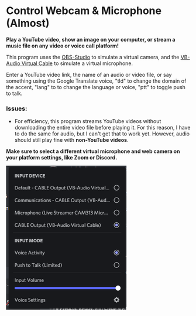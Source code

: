 # Control Webcam & Microphone (Almost)

**Play a YouTube video, show an image on your computer, or stream a music file on any video or voice call platform!**

This program uses the [OBS-Studio](https://obsproject.com/) to simulate a virtual camera, and the
[VB-Audio Virtual Cable](https://vb-audio.com/Cable/) to simulate a virtual microphone.

Enter a YouTube video link, the name of an audio or video file, or say something using the Google Translate voice, 
"tld" to change the domain of the accent, "lang" to to change the language or voice, "ptt" to toggle push to talk.

### Issues:
- For efficiency, this program streams YouTube videos without downloading the entire video file before playing it.
For this reason, I have to do the same for audio, but I can't get that to work yet. However, audio should still 
play fine with **non-YouTube videos**.

**Make sure to select a different virtual microphone and web camera on your platform settings, like Zoom or Discord.**

![Example input device](https://github.com/mmbaguette/Control-Webcam-Microphone/blob/main/example%20images/input_device.PNG?raw=true)
